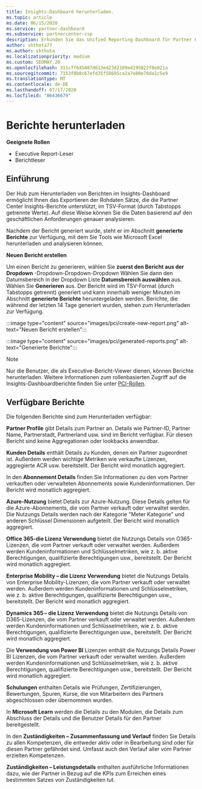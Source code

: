 ```yaml
---
title: Insights-Dashboard herunterladen.
ms.topic: article
ms.date: 06/15/2020
ms.service: partner-dashboard
ms.subservice: partnercenter-csp
description: Erkunden Sie das Unified Reporting-Dashboard für Partner Center.
author: shthota77
ms.author: shthota
ms.localizationpriority: medium
ms.custom: SEOMAY.20
ms.openlocfilehash: 311cff645487d613ed23d2109ed195822f8e021a
ms.sourcegitcommit: 7153f0b8c67efd35f58695ca2a7e00e70da1c5e9
ms.translationtype: MT
ms.contentlocale: de-DE
ms.lasthandoff: 07/17/2020
ms.locfileid: "86436679"
---
```

# <a name="download-reports"></a>Berichte herunterladen

**Geeignete Rollen**
- Executive Report-Leser
- Berichtleser

## <a name="introduction"></a>Einführung

Der Hub zum Herunterladen von Berichten im Insights-Dashboard ermöglicht Ihnen das Exportieren der Rohdaten Sätze, die die Partner Center Insights-Berichte unterstützt, im TSV-Format (durch Tabstopps getrennte Werte). Auf diese Weise können Sie die Daten basierend auf den geschäftlichen Anforderungen genauer analysieren.

Nachdem der Bericht generiert wurde, steht er im Abschnitt **generierte Berichte** zur Verfügung, mit dem Sie Tools wie Microsoft Excel herunterladen und analysieren können.

**Neuen Bericht erstellen**

Um einen Bericht zu generieren, wählen Sie **zuerst den Bericht aus der Dropdown** -Dropdown-Dropdown-Dropdown Wählen Sie dann den Datumsbereich in der Dropdown Liste **Datumsbereich auswählen** aus. Wählen Sie **Generieren** aus. Der Bericht wird im TSV-Format (durch Tabstopps getrennt) generiert und kann innerhalb weniger Minuten im Abschnitt **generierte Berichte** heruntergeladen werden. Berichte, die während der letzten 14 Tage generiert wurden, stehen zum Herunterladen zur Verfügung.

:::image type="content" source="images/pci/create-new-report.png" alt-text="Neuen Bericht erstellen":::

:::image type="content" source="images/pci/generated-reports.png" alt-text="Generierte Berichte":::

>[!NOTE] 
>Nur die Benutzer, die als Executive-Bericht-Viewer dienen, können Berichte herunterladen. Weitere Informationen zum rollenbasierten Zugriff auf die Insights-Dashboardberichte finden Sie unter [PCI-Rollen](pci-roles.md). 

## <a name="available-reports"></a>Verfügbare Berichte

Die folgenden Berichte sind zum Herunterladen verfügbar:

**Partner Profile** gibt Details zum Partner an. Details wie Partner-ID, Partner Name, Partnerstadt, Partnerland usw. sind im Bericht verfügbar. Für diesen Bericht sind keine Aggregationen oder lookbacks anwendbar.

**Kunden Details** enthält Details zu Kunden, denen ein Partner zugeordnet ist. Außerdem werden wichtige Metriken wie verkaufte Lizenzen, aggregierte ACR usw. bereitstellt. Der Bericht wird monatlich aggregiert.

In den **Abonnement Details** finden Sie Informationen zu den vom Partner verkauften oder verwalteten Abonnements sowie Kundeninformationen. Der Bericht wird monatlich aggregiert.

**Azure-Nutzung** bietet Details zur Azure-Nutzung. Diese Details gelten für die Azure-Abonnements, die vom Partner verkauft oder verwaltet werden. Die Nutzungs Details werden nach der Kategorie "Meter Kategorie" und anderen Schlüssel Dimensionen aufgeteilt. Der Bericht wird monatlich aggregiert.

**Office 365-die Lizenz Verwendung** bietet die Nutzungs Details von O365-Lizenzen, die vom Partner verkauft oder verwaltet werden. Außerdem werden Kundeninformationen und Schlüsselmetriken, wie z. b. aktive Berechtigungen, qualifizierte Berechtigungen usw., bereitstellt. Der Bericht wird monatlich aggregiert.

**Enterprise Mobility – die Lizenz Verwendung** bietet die Nutzungs Details von Enterprise Mobility-Lizenzen, die vom Partner verkauft oder verwaltet werden. Außerdem werden Kundeninformationen und Schlüsselmetriken, wie z. b. aktive Berechtigungen, qualifizierte Berechtigungen usw., bereitstellt. Der Bericht wird monatlich aggregiert.

**Dynamics 365 – die Lizenz Verwendung** bietet die Nutzungs Details von D365-Lizenzen, die vom Partner verkauft oder verwaltet werden. Außerdem werden Kundeninformationen und Schlüsselmetriken, wie z. b. aktive Berechtigungen, qualifizierte Berechtigungen usw., bereitstellt. Der Bericht wird monatlich aggregiert.

Die **Verwendung von Power BI** Lizenzen enthält die Nutzungs Details Power BI Lizenzen, die vom Partner verkauft oder verwaltet werden. Außerdem werden Kundeninformationen und Schlüsselmetriken, wie z. b. aktive Berechtigungen, qualifizierte Berechtigungen usw., bereitstellt. Der Bericht wird monatlich aggregiert.

**Schulungen** enthalten Details wie Prüfungen, Zertifizierungen, Bewertungen, Spuren, Kurse, die von Mitarbeitern des Partners abgeschlossen oder übernommen wurden.

In **Microsoft Learn** werden die Details zu den Modulen, die Details zum Abschluss der Details und die Benutzer Details für den Partner bereitgestellt.

In den **Zuständigkeiten – Zusammenfassung und Verlauf** finden Sie Details zu allen Kompetenzen, die entweder aktiv oder in Bearbeitung sind oder für diesen Partner gefährdet sind. Umfasst auch den Verlauf aller vom Partner erzielten Kompetenzen.

**Zuständigkeiten – Leistungsdetails** enthalten ausführliche Informationen dazu, wie der Partner in Bezug auf die KPIs zum Erreichen eines bestimmten Satzes von Zuständigkeiten tut.

